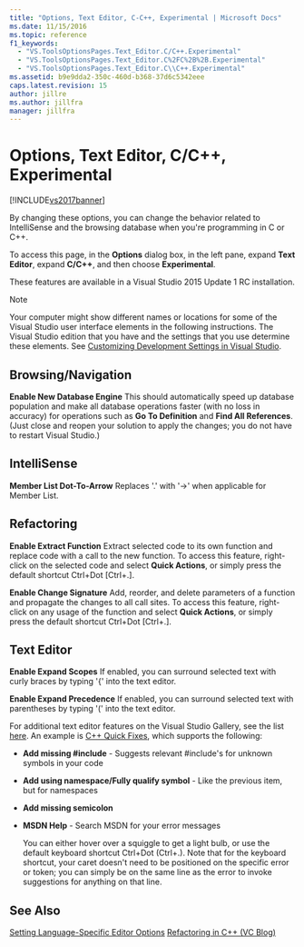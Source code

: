 ```yaml
---
title: "Options, Text Editor, C-C++, Experimental | Microsoft Docs"
ms.date: 11/15/2016
ms.topic: reference
f1_keywords:
  - "VS.ToolsOptionsPages.Text_Editor.C/C++.Experimental"
  - "VS.ToolsOptionsPages.Text_Editor.C%2FC%2B%2B.Experimental"
  - "VS.ToolsOptionsPages.Text_Editor.C\\C++.Experimental"
ms.assetid: b9e9dda2-350c-460d-b368-37d6c5342eee
caps.latest.revision: 15
author: jillre
ms.author: jillfra
manager: jillfra
---
```

# Options, Text Editor, C/C++, Experimental
[!INCLUDE[vs2017banner](../../includes/vs2017banner.md)]

By changing these options, you can change the behavior related to IntelliSense and the browsing database when you're programming in C or C++.

 To access this page, in the **Options** dialog box, in the left pane, expand **Text Editor**, expand **C/C++**, and then choose **Experimental**.

 These features are available in a Visual Studio 2015 Update 1 RC installation.

> [!NOTE]
> Your computer might show different names or locations for some of the Visual Studio user interface elements in the following instructions. The Visual Studio edition that you have and the settings that you use determine these elements. See [Customizing Development Settings in Visual Studio](https://msdn.microsoft.com/22c4debb-4e31-47a8-8f19-16f328d7dcd3).

## Browsing/Navigation
 **Enable New Database Engine**
 This should automatically speed up database population and make all database operations faster (with no loss in accuracy) for operations such as **Go To Definition** and **Find All References**. (Just close and reopen your solution to apply the changes; you do not have to restart Visual Studio.)

## IntelliSense
 **Member List Dot-To-Arrow**
 Replaces '.' with '->' when applicable for Member List.

## Refactoring
 **Enable Extract Function**
 Extract selected code to its own function and replace code with a call to the new function. To access this feature, right-click on the selected code and select **Quick Actions**, or simply press the default shortcut Ctrl+Dot [Ctrl+.].

 **Enable Change Signature**
 Add, reorder, and delete parameters of a function and propagate the changes to all call sites. To access this feature, right-click on any usage of the function and select **Quick Actions**, or simply press the default shortcut Ctrl+Dot [Ctrl+.].

## Text Editor
 **Enable Expand Scopes**
 If enabled, you can surround selected text with curly braces by typing '{' into the text editor.

 **Enable Expand Precedence**
 If enabled, you can surround selected text with parentheses by typing '(' into the text editor.

 For additional text editor features on the Visual Studio Gallery, see the list [here](https://marketplace.visualstudio.com/). An example is [C++ Quick Fixes](https://visualstudiogallery.msdn.microsoft.com/be91feef-8dc3-4f7a-ac9f-f34e7ca5918f), which supports the following:

- **Add missing #include** - Suggests relevant #include's for unknown symbols in your code

- **Add using namespace/Fully qualify symbol** - Like the previous item, but for namespaces

- **Add missing semicolon**

- **MSDN Help** - Search MSDN for your error messages

  You can either hover over a squiggle to get a light bulb, or use the default keyboard shortcut Ctrl+Dot (Ctrl+.). Note that for the keyboard shortcut, your caret doesn't need to be positioned on the specific error or token; you can simply be on the same line as the error to invoke suggestions for anything on that line.

## See Also
 [Setting Language-Specific Editor Options](../../ide/reference/setting-language-specific-editor-options.md)
 [Refactoring in C++ (VC Blog)](https://devblogs.microsoft.com/cppblog/all-about-c-refactoring-in-visual-studio-2015-preview/)
